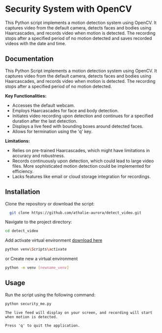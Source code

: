# Security System with OpenCV

This Python script implements a motion detection system using OpenCV. It captures video from the default camera, detects faces and bodies using Haarcascades, and records video when motion is detected. The recording stops after a specified period of no motion detected and saves recorded videos with the date and time.

## Documentation

This Python Script implements a motion detection system using OpenCV. It captures video from the default camera, detects faces and bodies using Haarcascades, and records video when motion is detected. The recording stops after a specified period of no motion detected.

**Key Functionalities:**

- Accesses the default webcam.
- Employs Haarcascades for face and body detection.
- Initiates video recording upon detection and continues for a specified duration after the last detection.
- Displays a live feed with bounding boxes around detected faces.
- Allows for termination using the 'q' key.

**Limitations:**

- Relies on pre-trained Haarcascades, which might have limitations in accuracy and robustness.
- Records continuously upon detection, which could lead to large video files. More sophisticated motion detection could be implemented for efficiency.
- Lacks features like email or cloud storage integration for recordings.

## Installation

Clone the repository or download the script:

```bash
  git clone https://github.com/athalie-aurora/detect_video.git
```

Navigate to the project directory:

```bash
cd detect_video
```

Add activate virtual environment [download here](https://drive.google.com/drive/folders/1G8BAuVPCroZdSdd-dLhox69A92oMnFr2?usp=sharing) 

```bash
python venv\Scripts\activate
```

or Create new a virtual environment

```bash
python -m venv [newname_venv]
```

## Usage

Run the script using the following command:

```bash
python security_me.py
```

```
The live feed will display on your screen, and recording will start when motion is detected.

Press 'q' to quit the application.

```
